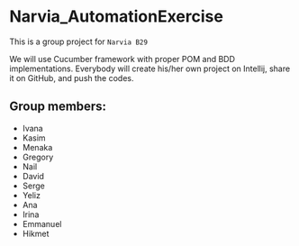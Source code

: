 # Narvia_AutomationExercise

This is a group project for `Narvia B29`

We will use Cucumber framework with proper POM and BDD implementations.
Everybody will create his/her own project on Intellij, share it on GitHub, and push the codes.

## Group members:
* Ivana
* Kasim
* Menaka
* Gregory
* Nail
* David
* Serge
* Yeliz
* Ana
* Irina
* Emmanuel
* Hikmet
